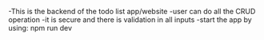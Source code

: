 -This is the backend of the todo list app/website 
-user can do all the CRUD operation
-it is secure and there is validation in all inputs
-start the app by using: npm run dev
